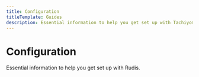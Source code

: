 ```yaml
---
title: Configuration
titleTemplate: Guides
description: Essential information to help you get set up with Tachiyomi.
---
```


# Configuration

Essential information to help you get set up with Rudis.